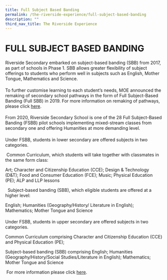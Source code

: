 ```yaml
---
title: Full Subject Based Banding
permalink: /the-riverside-experience/full-subject-based-banding
description: ""
third_nav_title: The Riverside Experience
---
```

FULL SUBJECT BASED BANDING
==========================

####   

#### 

Riverside Secondary embarked on subject-based banding (SBB) from 2017, as part of schools in Phase 1. SBB allows greater flexibility of subject offerings to students who perform well in subjects such as English, Mother Tongue, Mathematics and Science.

  

#### 

To further customise learning to each student’s needs, MOE announced the remaking of secondary school pathways in the form of Full Subject-Based Banding (Full SBB) in 2019. For more information on remaking of pathways, please click [here](https://www.moe.gov.sg/microsites/cos2019/index.html). 

  

#### 

From 2020, Riverside Secondary School is one of the 28 Full Subject-Based Banding (FSBB) pilot schools implementing mixed-stream classes from secondary one and offering Humanities at more demanding level.           

  

#### 

Under FSBB, students in lower secondary are offered subjects in two categories.

 Common Curriculum, which students will take together with classmates in the same form class:

Art; Character and Citizenship Education (CCE); Design & Technology (D&T); Food and Consumer Education (FCE); Music; Physical Education (PE); ALP and LLP lessons

 
Subject-based banding (SBB), which eligible students are offered at a higher level:

English; Humanities (Geography/History/ Literature in English); Mathematics; Mother Tongue and Science



#### 

Under FSBB, students in upper secondary are offered subjects in two categories.


Common Curriculum comprising Character and Citizenship Education (CCE) and Physical Education (PE);



Subject-based banding (SBB) comprising English; Humanities (Geography/History/Social Studies/Literature in English); Mathematics; Mother Tongue and Science

 For more information please click [here](https://www.moe.gov.sg/microsites/psle-fsbb/full-subject-based-banding/main.html).